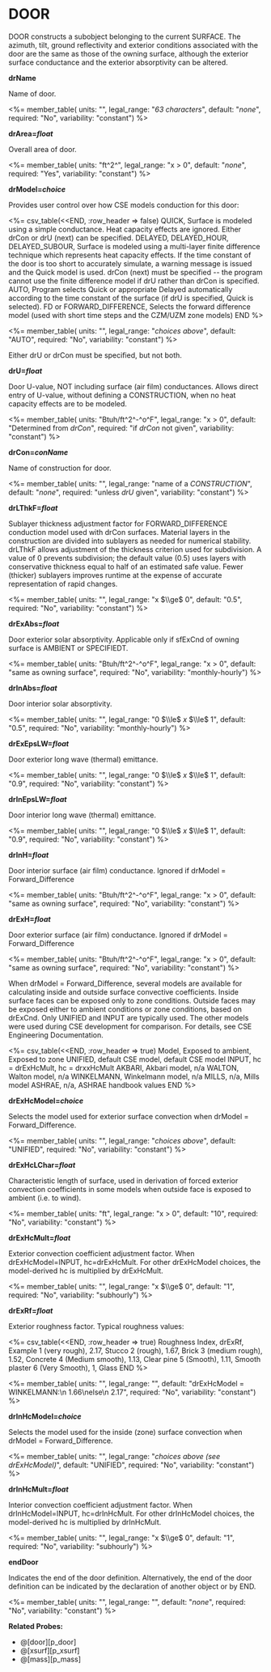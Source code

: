 # DOOR

DOOR constructs a subobject belonging to the current SURFACE. The azimuth, tilt, ground reflectivity and exterior conditions associated with the door are the same as those of the owning surface, although the exterior surface conductance and the exterior absorptivity can be altered.

**drName**

Name of door.

<%= member_table(
units: "",
legal_range: "_63 characters_",
default: "_none_",
required: "No",
variability: "constant")
%>

**drArea=_float_**

Overall area of door.

<%= member_table(
units: "ft^2^",
legal_range: "x $>$ 0",
default: "_none_",
required: "Yes",
variability: "constant")
%>

**drModel=_choice_**

Provides user control over how CSE models conduction for this door:

<%= csv_table(<<END, :row_header => false)
QUICK, Surface is modeled using a simple conductance. Heat capacity effects are ignored. Either drCon or drU (next) can be specified.
DELAYED&comma; DELAYED_HOUR&comma; DELAYED_SUBOUR, Surface is modeled using a multi-layer finite difference technique which represents heat capacity effects. If the time constant of the door is too short to accurately simulate&comma; a warning message is issued and the Quick model is used. drCon (next) must be specified -- the program cannot use the finite difference model if drU rather than drCon is specified.
AUTO, Program selects Quick or appropriate Delayed automatically according to the time constant of the surface (if drU is specified&comma; Quick is selected).
FD or FORWARD_DIFFERENCE, Selects the forward difference model (used with short time steps and the CZM/UZM zone models)
END
%>

<%= member_table(
units: "",
legal_range: "_choices above_",
default: "AUTO",
required: "No",
variability: "constant")
%>

Either drU or drCon must be specified, but not both.

**drU=_float_**

Door U-value, NOT including surface (air film) conductances. Allows direct entry of U-value, without defining a CONSTRUCTION, when no heat capacity effects are to be modeled.

<%= member_table(
units: "Btuh/ft^2^-^o^F",
legal_range: "x $>$ 0",
default: "Determined from _drCon_",
required: "if _drCon_ not given",
variability: "constant")
%>

**drCon=_conName_**

Name of construction for door.

<%= member_table(
units: "",
legal_range: "name of a _CONSTRUCTION_",
default: "_none_",
required: "unless _drU_ given",
variability: "constant")
%>

**drLThkF=_float_**

Sublayer thickness adjustment factor for FORWARD_DIFFERENCE conduction model used with drCon surfaces. Material layers in the construction are divided into sublayers as needed for numerical stability. drLThkF allows adjustment of the thickness criterion used for subdivision. A value of 0 prevents subdivision; the default value (0.5) uses layers with conservative thickness equal to half of an estimated safe value. Fewer (thicker) sublayers improves runtime at the expense of accurate representation of rapid changes.

<%= member_table(
units: "",
legal_range: "x $\\ge$ 0",
default: "0.5",
required: "No",
variability: "constant")
%>

**drExAbs=_float_**

Door exterior solar absorptivity. Applicable only if sfExCnd of owning surface is AMBIENT or SPECIFIEDT.

<%= member_table(
units: "Btuh/ft^2^-^o^F",
legal_range: "x $>$ 0",
default: "same as owning surface",
required: "No",
variability: "monthly-hourly")
%>

**drInAbs=_float_**

Door interior solar absorptivity.

<%= member_table(
units: "",
legal_range: "0 $\\le$ _x_ $\\le$ 1",
default: "0.5",
required: "No",
variability: "monthly-hourly")
%>

**drExEpsLW=_float_**

Door exterior long wave (thermal) emittance.

<%= member_table(
units: "",
legal_range: "0 $\\le$ _x_ $\\le$ 1",
default: "0.9",
required: "No",
variability: "constant")
%>

**drInEpsLW=_float_**

Door interior long wave (thermal) emittance.

<%= member_table(
units: "",
legal_range: "0 $\\le$ _x_ $\\le$ 1",
default: "0.9",
required: "No",
variability: "constant")
%>

**drInH=_float_**

Door interior surface (air film) conductance. Ignored if drModel = Forward_Difference

<%= member_table(
units: "Btuh/ft^2^-^o^F",
legal_range: "x $>$ 0",
default: "same as owning surface",
required: "No",
variability: "constant")
%>

**drExH=_float_**

Door exterior surface (air film) conductance. Ignored if drModel = Forward_Difference

<%= member_table(
units: "Btuh/ft^2^-^o^F",
legal_range: "x $>$ 0",
default: "same as owning surface",
required: "No",
variability: "constant")
%>

When drModel = Forward_Difference, several models are available for calculating inside and outside surface convective coefficients. Inside surface faces can be exposed only to zone conditions. Outside faces may be exposed either to ambient conditions or zone conditions, based on drExCnd. Only UNIFIED and INPUT are typically used. The other models were used during CSE development for comparison. For details, see CSE Engineering Documentation.

<%= csv_table(<<END, :row_header => true)
Model, Exposed to ambient, Exposed to zone
UNIFIED, default CSE model, default CSE model
INPUT, hc = drExHcMult, hc = drxxHcMult
AKBARI, Akbari model, n/a
WALTON, Walton model, n/a
WINKELMANN, Winkelmann model, n/a
MILLS, n/a, Mills model
ASHRAE, n/a, ASHRAE handbook values
END
%>

**drExHcModel=_choice_**

Selects the model used for exterior surface convection when drModel = Forward_Difference.

<%= member_table(
units: "",
legal_range: "_choices above_",
default: "UNIFIED",
required: "No",
variability: "constant")
%>

**drExHcLChar=_float_**

Characteristic length of surface, used in derivation of forced exterior convection coefficients in some models when outside face is exposed to ambient (i.e. to wind).

<%= member_table(
units: "ft",
legal_range: "x $>$ 0",
default: "10",
required: "No",
variability: "constant")
%>

**drExHcMult=_float_**

Exterior convection coefficient adjustment factor. When drExHcModel=INPUT, hc=drExHcMult. For other drExHcModel choices, the model-derived hc is multiplied by drExHcMult.

<%= member_table(
units: "",
legal_range: "x $\\ge$ 0",
default: "1",
required: "No",
variability: "subhourly")
%>

**drExRf=_float_**

Exterior roughness factor. Typical roughness values:

<%= csv_table(<<END, :row_header => true)
Roughness Index, drExRf, Example
1 (very rough), 2.17, Stucco
2 (rough), 1.67, Brick
3 (medium rough), 1.52, Concrete
4 (Medium smooth), 1.13, Clear pine
5 (Smooth), 1.11, Smooth plaster
6 (Very Smooth), 1, Glass
END
%>

<%= member_table(
units: "",
legal_range: "",
default: "drExHcModel = WINKELMANN:\n 1.66\nelse\n 2.17",
required: "No",
variability: "constant") %>

**drInHcModel=_choice_**

Selects the model used for the inside (zone) surface convection when drModel = Forward_Difference.

<%= member_table(
units: "",
legal_range: "_choices above (see drExHcModel)_",
default: "UNIFIED",
required: "No",
variability: "constant")
%>

**drInHcMult=_float_**

Interior convection coefficient adjustment factor. When drInHcModel=INPUT, hc=drInHcMult. For other drInHcModel choices, the model-derived hc is multiplied by drInHcMult.

<%= member_table(
units: "",
legal_range: "x $\\ge$ 0",
default: "1",
required: "No",
variability: "subhourly")
%>

**endDoor**

Indicates the end of the door definition. Alternatively, the end of the door definition can be indicated by the declaration of another object or by END.

<%= member_table(
units: "",
legal_range: "",
default: "_none_",
required: "No",
variability: "constant")
%>

**Related Probes:**

- @[door][p_door]
- @[xsurf][p_xsurf]
- @[mass][p_mass]
